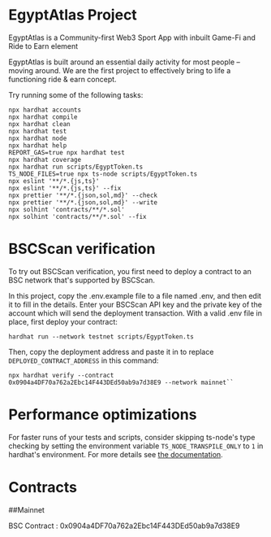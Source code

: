 # EgyptAtlas Project

EgyptAtlas is a Community-first Web3 Sport App with inbuilt Game-Fi and Ride to Earn element

EgyptAtlas is built around an essential daily activity for most people – moving around. We are the first project to effectively bring to life a functioning ride & earn concept.

Try running some of the following tasks:

```shell
npx hardhat accounts
npx hardhat compile
npx hardhat clean
npx hardhat test
npx hardhat node
npx hardhat help
REPORT_GAS=true npx hardhat test
npx hardhat coverage
npx hardhat run scripts/EgyptToken.ts
TS_NODE_FILES=true npx ts-node scripts/EgyptToken.ts
npx eslint '**/*.{js,ts}'
npx eslint '**/*.{js,ts}' --fix
npx prettier '**/*.{json,sol,md}' --check
npx prettier '**/*.{json,sol,md}' --write
npx solhint 'contracts/**/*.sol'
npx solhint 'contracts/**/*.sol' --fix
```

# BSCScan verification

To try out BSCScan verification, you first need to deploy a contract to an BSC network that's supported by BSCScan.

In this project, copy the .env.example file to a file named .env, and then edit it to fill in the details. Enter your BSCScan API key and the private key of the account which will send the deployment transaction. With a valid .env file in place, first deploy your contract:

```shell
hardhat run --network testnet scripts/EgyptToken.ts
```

Then, copy the deployment address and paste it in to replace `DEPLOYED_CONTRACT_ADDRESS` in this command:

```shell
npx hardhat verify --contract 0x0904a4DF70a762a2Ebc14F443DEd50ab9a7d38E9 --network mainnet``
```

# Performance optimizations

For faster runs of your tests and scripts, consider skipping ts-node's type checking by setting the environment variable `TS_NODE_TRANSPILE_ONLY` to `1` in hardhat's environment. For more details see [the documentation](https://hardhat.org/guides/typescript.html#performance-optimizations).

# Contracts
##Mainnet 

BSC Contract : 0x0904a4DF70a762a2Ebc14F443DEd50ab9a7d38E9
